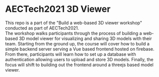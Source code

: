 # AECTech2021 3D Viewer

This repo is a part of the "Build a web-based 3D viewer workshop" conducted as part of AECTech2021.  
The workshop walks participants through the process of building a web-based 3D model viewer for visualizing and sharing 3D models with their team. Starting from the ground up, the course will cover how to build a simple backend server serving a Vue based frontend hosted on firebase. From there, participants will learn how to set up a database with authentication allowing users to upload and store 3D models. Finally, the focus will shift to building out the frontend around a threejs based model viewer.

